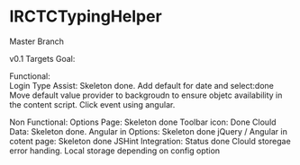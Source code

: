 IRCTCTypingHelper
=================

Master Branch

v0.1 Targets
Goal:

Functional:  
Login Type Assist: Skeleton done.
Add default for date and select:done
Move default value provider to backgroudn to ensure objetc availability in the content script.
Click event using angular.


Non Functional:
Options Page: Skeleton done
Toolbar icon: Done
Clould Data: Skeleton done. 
Angular in Options: Skeleton done
jQuery / Angular in cotent page: Skeleton done
JSHint Integration: Status done
Clould storegae error handing.
Local storage depending on config option

